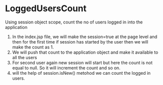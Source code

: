 # LoggedUsersCount

Using session object scope, count the no of users logged in into the application
1. In the index.jsp file, we will make the session=true at the page level and then for the first time if session has started by the user then we will make the count as 1. 
2. We will push that count to the application object and make it available to all the users 
3. For second user again new session will start but here the count is not equal to null. So it will increment the count and so on.
4. will the help of session.isNew() metohod we can count the logged in users.

